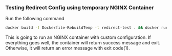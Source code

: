 ### Testing Redirect Config using temporary NGINX Container

Run the following command

```bash
docker build -f Dockerfile-RebuildTemp -t redirect-test . && docker run --rm redirect-test
```

This is going to run an NGINX container with custom
configuration. If everything goes well, the container
will return success message and exit. Otherwise, it will
return an error message with exit code(1).
